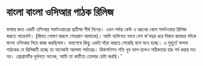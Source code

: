 # বাংলা বাংলা ওসিআর পাঠক রিলিজ

ভাষার জন্য একটি ওসিআর সফটওয়ারের প্রতীক্ষা দীর্ঘ দিনের। এখন পর্যন্ত কেউ এ ধরনের কোন সফটওয়ার রিলিজ করতে পারেননি। (দ্বিমত পোষণ করলে শোধরান আমাকে)। আমি ব্যক্তিগত ভাবে বেশ ক'বছর ধরে নিজস্ব কাজের ফাঁকে বাংলা ওসিআর নিয়ে কাজ করছিলাম। অবশেষে কিছু একটা দাঁড়া করতে পেরেছি বলে মনে হচ্ছে। এ মুহূর্তে অপনা পাঠকের যে রিলিজটি হচ্ছে তা অনেকটা আলফা পর্যায়ের। রিকগনিশন গতি খুব ভাল হলেও সঠিকতার হার গর্ব করার মত নয়। প্রোগ্রামটির দুর্বলতা অনেক, আমি তা কাটিয়ে তোলার চেষ্টা করছি।'
